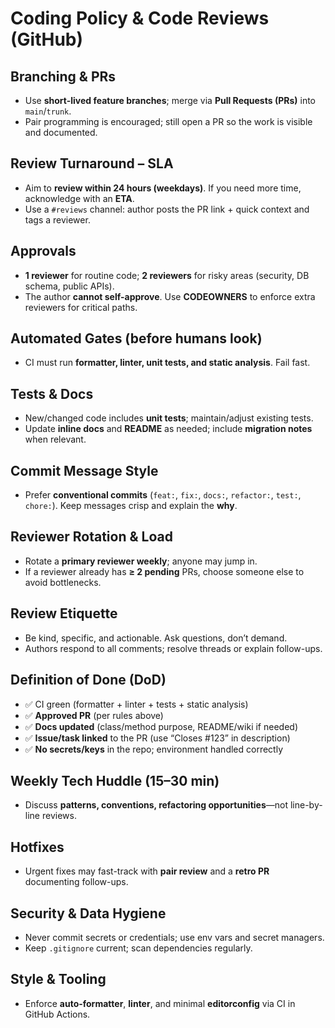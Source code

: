 # Coding Policy & Code Reviews (GitHub)

## Branching & PRs
- Use **short-lived feature branches**; merge via **Pull Requests (PRs)** into `main`/`trunk`.
- Pair programming is encouraged; still open a PR so the work is visible and documented.

## Review Turnaround – SLA
- Aim to **review within 24 hours (weekdays)**. If you need more time, acknowledge with an **ETA**.
- Use a `#reviews` channel: author posts the PR link + quick context and tags a reviewer.

## Approvals
- **1 reviewer** for routine code; **2 reviewers** for risky areas (security, DB schema, public APIs).
- The author **cannot self-approve**. Use **CODEOWNERS** to enforce extra reviewers for critical paths.

## Automated Gates (before humans look)
- CI must run **formatter, linter, unit tests, and static analysis**. Fail fast.

## Tests & Docs
- New/changed code includes **unit tests**; maintain/adjust existing tests.
- Update **inline docs** and **README** as needed; include **migration notes** when relevant.

## Commit Message Style
- Prefer **conventional commits** (`feat:`, `fix:`, `docs:`, `refactor:`, `test:`, `chore:`). Keep messages crisp and explain the **why**.

## Reviewer Rotation & Load
- Rotate a **primary reviewer weekly**; anyone may jump in.
- If a reviewer already has **≥ 2 pending** PRs, choose someone else to avoid bottlenecks.

## Review Etiquette
- Be kind, specific, and actionable. Ask questions, don’t demand.
- Authors respond to all comments; resolve threads or explain follow-ups.

## Definition of Done (DoD)
- ✅ CI green (formatter + linter + tests + static analysis)
- ✅ **Approved PR** (per rules above)
- ✅ **Docs updated** (class/method purpose, README/wiki if needed)
- ✅ **Issue/task linked** to the PR (use “Closes #123” in description)
- ✅ **No secrets/keys** in the repo; environment handled correctly

## Weekly Tech Huddle (15–30 min)
- Discuss **patterns, conventions, refactoring opportunities**—not line-by-line reviews.

## Hotfixes
- Urgent fixes may fast-track with **pair review** and a **retro PR** documenting follow-ups.

## Security & Data Hygiene
- Never commit secrets or credentials; use env vars and secret managers.
- Keep `.gitignore` current; scan dependencies regularly.

## Style & Tooling
- Enforce **auto-formatter**, **linter**, and minimal **editorconfig** via CI in GitHub Actions.
